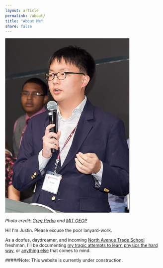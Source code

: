 ```yaml
---
layout: article
permalink: /about/
title: "About Me"
share: false
---
```


![Photo credit: Greg Perko and MIT OEOP](/images/about.jpg)

*Photo credit: [Greg Perko](http://www.perkophoto.com/) and [MIT OEOP](http://oeop.mit.edu/)* 

Hi! I'm Justin. Please excuse the poor lanyard-work.

As a doofus, daydreamer, and incoming [North Avenue Trade School](http://www.gatech.edu "Georgia Tech") freshman, I'll be documenting [my tragic attempts to learn physics the hard way](/projects), or [anything else](/blog) that comes to mind.

#####Note: This website is currently under construction.